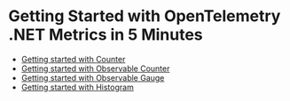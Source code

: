 # Getting Started with OpenTelemetry .NET Metrics in 5 Minutes

* [Getting started with Counter](./getting-started-counter/README.md)
* [Getting started with Observable Counter](./getting-started-observable-counter/README.md)
* [Getting started with Observable Gauge](./getting-started-gauge/README.md)
* [Getting started with Histogram](./getting-started-histogram/README.md)

